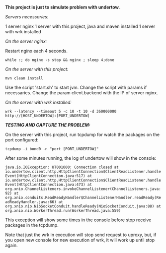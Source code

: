 **This project is just to simulate problem with undertow.**

_Servers necessaries:_

1 server nginx
1 server with this project, java and maven installed
1 server with wrk installed

_On the server nginx:_

Restart nginx each 4 seconds.

`while :; do nginx -s stop && nginx ; sleep 4;done`

_On the server with this project:_

`mvn clean install`

Use the script 'start.sh' to start jvm. Change the script with params if necessaries. 
Change the param client.backend with the IP of server nginx.

_On the server with wrk installed:_

`wrk --latency --timeout 5 -c 10 -t 10 -d 360000000 http://[HOST_UNDERTOW]:[PORT_UNDERTOW]`

**_TESTING AND CAPTURE THE PROBLEM:_**

On the server with this project, run tcpdump for watch the packages on the port configured:

`tcpdump -i bond0 -n "port [PORT_UNDERTOW]"`

After some minutes running, the log of undertow will show in the console:

`java.io.IOException: UT001000: Connection closed
       	at io.undertow.client.http.HttpClientConnection$ClientReadListener.handleEvent(HttpClientConnection.java:517)
       	at io.undertow.client.http.HttpClientConnection$ClientReadListener.handleEvent(HttpClientConnection.java:473)
       	at org.xnio.ChannelListeners.invokeChannelListener(ChannelListeners.java:92)
       	at org.xnio.conduits.ReadReadyHandler$ChannelListenerHandler.readReady(ReadReadyHandler.java:66)
       	at org.xnio.nio.NioSocketConduit.handleReady(NioSocketConduit.java:88)
       	at org.xnio.nio.WorkerThread.run(WorkerThread.java:559)
`

This exception will show some times in the console before stop receive packages in the tcpdump.

Note that just the wrk in execution will stop send request to uproxy, but, if you open new console for new execution of wrk, it will work up until stop again.
